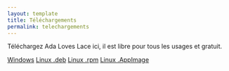 ```yaml
---
layout: template
title: Téléchargements
permalink: telechargements
---
```


Téléchargez Ada Loves Lace ici, il est libre pour tous les usages et gratuit.

[Windows](https://github.com/LaTeteDansLesEtoiles/AdaLovesLace/releases/download/1.0.1/adaloveslace_1.0.1.msi)
[Linux .deb](https://github.com/LaTeteDansLesEtoiles/AdaLovesLace/releases/download/1.0.1/adaloveslace_1.0.1.deb)
[Linux .rpm](https://github.com/LaTeteDansLesEtoiles/AdaLovesLace/releases/download/1.0.1/adaloveslace_1.0.1.rpm)
[Linux .AppImage](https://github.com/LaTeteDansLesEtoiles/AdaLovesLace/releases/download/1.0.1/adaloveslace.AppImage)